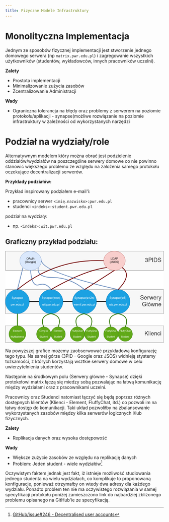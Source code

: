 ```yaml
---
title: Fizyczne Modele Infrastruktury
---
```

# Monolityczna Implementacja
Jednym ze sposobów fizycznej implementacji jest stworzenie jednego domowego serwera (np `matrix.pwr.edu.pl`) i zagregowanie wszystkich użytkowników (studentów, wykładowców, innych pracowników uczelni).

**Zalety**

- Prostota implementacji
- Minimalizowanie zużycia zasobów
- Zcentralizowanie Administracji

**Wady**

- Ograniczna tolerancja na błędy oraz problemy z serwerem na poziomie protokołu/aplikacji - synapse(możliwe rozwiązanie na poziomie infrastruktury w zależności od wykorzystanych narzędzi

# Podział na wydziały/role
Alternatywnym modelem który można obrać jest podzielenie oddziałów/wydziałów na poszczególne serwery domowe co nie powinno stanowić większego problemu ze względu na założenia samego protokołu oczekujące decentralizacji serwerów.

**Przykłady podziałów:**

Przykład inspirowany podziałem e-mail'i:

- pracownicy serwer `<imię.nazwisko>:pwr.edu.pl`
- studenci `<indeks>:student.pwr.edu.pl`

podział na wydziały:

- np. `<indeks>:wit.pwr.edu.pl`

## Graficzny przykład podziału:

![Graficzny Przykład podziału infrastruktury](_img/diagram-architektury.png)

Na powyższej grafice możemy zaobserwować przykładową konfigurację tego typu. Na samej górze (3PID - Google oraz JSOS) widnieją stystemy tożsamości, z których korzystają wsztkie serwery domowe w celu uwierzytelnienia studentów. 

Następnie na środkowym polu (Serwery główne - Synapse) dzięki protokołowi matrix łączą się miedzy sobą pozwalając na łatwą komunikację między wydziałami oraz z pracownikami uczelni.

Pracownicy oraz Studenci natomiast łączyć się będą poprzez różnych dostępnych klientów (Klienci - Element, FluffyChat, itd.) co pozwoli im na łatwy dostęp do komunikacji. Taki układ pozwoliłby na zbalansowanie wykorzystanych zasobów między kilka serwerów logicznych i/lub fizycznych.

**Zalety**

- Replikacja danych oraz wysoka dostępowość

**Wady**

- Większe zużycie zasobów ze względu na replikację danych
- Problem: Jeden student - wiele wydziałów[^1]

Oczywistym faktem jednak jest fakt, iż istnieje możliwość studiowania jednego studenta na wielu wydziałach, co komplikuje to proponowaną konfiguracje, ponieważ otrzymałby on wtedy dwa adresy dla każdego wydziału. Ponadto problem ten nie ma oczywistego rozwiązania w samej specyfikacji protokołu poniżej zamieszczono link do najbardziej zbliżonego problemu opisanego na GitHub'ie ze specyfikacją.

[^1]: [GitHub/issue#246 - Decentralised user accounts](https://github.com/matrix-org/matrix-spec/issues/246)
